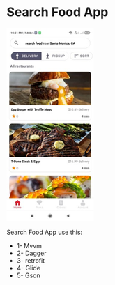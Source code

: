 # Search Food App
<img src="https://github.com/HosseinDevelop/SearchFoodTask/blob/master/images/shot01.jpg" width="200">

Search Food App use this:

* 1- Mvvm
* 2- Dagger
* 3- retrofit
* 4- Glide
* 5- Gson

